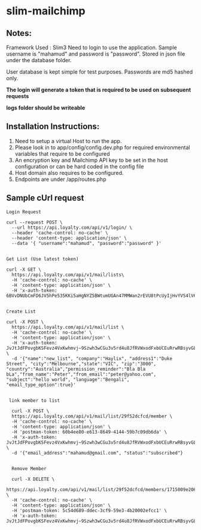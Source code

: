 # slim-mailchimp

Notes:
-----
Framework Used : Slim3
Need to login to use the application. Sample username is "mahamud" and password is "password". Stored in json file under the database 
folder. 

User database is kept simple for test purposes. Passwords are md5 hashed only.

**The login will generate a token that is required to be used on subsequent requests**

**logs folder should be writeable**

Installation Instructions:
-------------------------

1. Need to setup a virtual Host to run the app.
2. Please look in to app/config/config.dev.php for required environmental variables that require to be configured
3. An encryption key and Mailchimp API key to be set in the host configuration or can be hard coded in the config file
4. Host domain also requires to be configured.
5. Endpoints are under /app/routes.php



Sample cUrl request
-------------------
```
Login Request

curl --request POST \
  --url https://api.loyalty.com/api/v1/login/ \
  --header 'cache-control: no-cache' \
  --header 'content-type: application/json' \
  --data '{ "username":"mahamud", "password":"password" }'


Get List (Use latest token)

curl -X GET \
  https://api.loyalty.com/api/v1/mail/lists\
  -H 'cache-control: no-cache' \
  -H 'content-type: application/json' \
  -H 'x-auth-token: 6BVvDNUbCmFD6JV5hPe535KKi5aHgNYZ5BWtumUGAn47MMWan2rEVU8tPcUyIjHvYVS4lV66~JnyT5AL2CKhDNxSFCIi7Y7y2ES~Q4NyV8S3CfV3heEYxd7kkYnF4lB6COp72Qpm80.YjdRweu26w9tcAcmdvLyQaqgszUPwAnT7waS.~iGFSBQCCmgIa5cXyr5A2Bm5h~9d8MLOD4CGhacZ4gT0J2C2ejKIcsLsRlXYmtT1xqMjaCjyiHVUO3zt'

  
Create List

curl -X POST \
  https://api.loyalty.com/api/v1/mail/list \
  -H 'cache-control: no-cache' \
  -H 'content-type: application/json' \
  -H 'x-auth-token: JvJtJdFPovgbKSFevz4VxKwhmvj~9Szwh3wCGu3v5rd4u8JfRVWxodFxbUCEuRrwRBsyvGLnXvQR73yMzE4zOnL2z8y4J0.DKnYzNb.waMa5Mtmp3IKmHDFZFzGvumeN.UlJHLk9Iy2I05R7dE.Ewv4t4XNNZiX4qk~ftmwamkdFkFoOQSt1Hxah6nJhuDdfXfxg8TjCim91H.nRl.bzyNDl0jQpaJ8ddGKMS0kf0jkAIM9GnuxJa3mx4di9my9c' \
  -d '{"name":"new_list", "company":"Haylix", "address1":"Duke Street", "city":"Melbourne","state":"VIC", "zip":"3000", "country":"Australia","permission_reminder":"Bla Bla bLa","from_name":"Peter","from_email":"peter@yahoo.com", "subject":"hello world", "language":"Bengali", "email_type_option":true}'

  
 link member to list

  curl -X POST \
  https://api.loyalty.com/api/v1/mail/list/29f52dcfcd/member \
  -H 'cache-control: no-cache' \
  -H 'content-type: application/json' \
  -H 'postman-token: 60b4ee80-e613-8649-4144-59b7c09db6da' \
  -H 'x-auth-token: JvJtJdFPovgbKSFevz4VxKwhmvj~9Szwh3wCGu3v5rd4u8JfRVWxodFxbUCEuRrwRBsyvGLnXvQR73yMzE4zOnL2z8y4J0.DKnYzNb.waMa5Mtmp3IKmHDFZFzGvumeN.UlJHLk9Iy2I05R7dE.Ewv4t4XNNZiX4qk~ftmwamkdFkFoOQSt1Hxah6nJhuDdfXfxg8TjCim91H.nRl.bzyNDl0jQpaJ8ddGKMS0kf0jkAIM9GnuxJa3mx4di9my9c' \
  -d '{"email_address":"mahamud@gmail.com", "status":"subscribed"}
  
  
  Remove Member
  
  curl -X DELETE \
  https://api.loyalty.com/api/v1/mail/list/29f52dcfcd/members/1715009e206a9a2f75678f8806bccf21 \
  -H 'cache-control: no-cache' \
  -H 'content-type: application/json' \
  -H 'postman-token: 5c54d689-ddec-3cf9-59e3-4b20002efcc1' \
  -H 'x-auth-token: JvJtJdFPovgbKSFevz4VxKwhmvj~9Szwh3wCGu3v5rd4u8JfRVWxodFxbUCEuRrwRBsyvGLnXvQR73yMzE4zOnL2z8y4J0.DKnYzNb.waMa5Mtmp3IKmHDFZFzGvumeN.UlJHLk9Iy2I05R7dE.Ewv4t4XNNZiX4qk~ftmwamkdFkFoOQSt1Hxah6nJhuDdfXfxg8TjCim91H.nRl.bzyNDl0jQpaJ8ddGKMS0kf0jkAIM9GnuxJa3mx4di9my9c'
  
 ``` 
